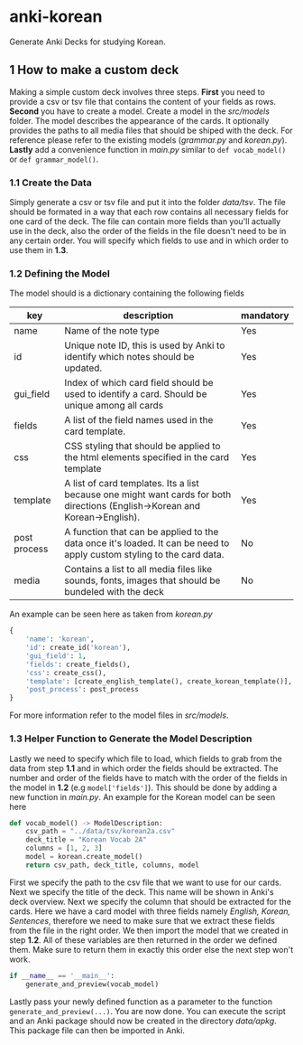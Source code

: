 # anki-korean
Generate Anki Decks for studying Korean.

## 1 How to make a custom deck

Making a simple custom deck involves three steps. **First** you need to provide a csv or tsv file that contains the content of your fields as rows. **Second** you have to create a model. Create a model in the _src/models_ folder. The model describes the appearance of the cards. It optionally provides the paths to all media files that should be shiped with the deck. For reference please refer to the existing models (_grammar.py_ and _korean.py_). **Lastly** add a convenience function in _main.py_ similar to ```def vocab_model()``` or ```def grammar_model()```.

### 1.1 Create the Data
Simply generate a csv or tsv file and put it into the folder _data/tsv_. The file should be formated in a way that each row contains all necessary fields for one card of the deck. The file can contain more fields than you'll actually use in the deck, also the order of the fields in the file doesn't need to be in any certain order. You will specify which fields to use and in which order to use them in **1.3**.

### 1.2 Defining the Model
The model should is a dictionary containing the following fields

| key          | description                                                                                                                  | mandatory |
|--------------|------------------------------------------------------------------------------------------------------------------------------|-----------|
| name         | Name of the note type                                                                                                        | Yes       |
| id           | Unique note ID, this is used by Anki to identify which notes should be updated.                                              | Yes       |
| gui_field    | Index of which card field should be used to identify a card. Should be unique among all cards                                | Yes       |
| fields       | A list of the field names used in the card template.                                                                         | Yes       |
| css          | CSS styling that should be applied to the html elements specified in the card template                                       | Yes       |
| template     | A list of card templates. Its a list because one might want cards for both directions (English->Korean and Korean->English). | Yes       | 
| post process | A function that can be applied to the data once it's loaded. It can be need to apply custom styling to the card data.        | No        |
| media        | Contains a list to all media files like sounds, fonts, images that should be bundeled with the deck                          | No        |

An example can be seen here as taken from _korean.py_
```python
{
    'name': 'korean',
    'id': create_id('korean'),
    'gui_field': 1,
    'fields': create_fields(),
    'css': create_css(),
    'template': [create_english_template(), create_korean_template()],
    'post_process': post_process
}
```
For more information refer to the model files in _src/models_.

### 1.3 Helper Function to Generate the Model Description

Lastly we need to specify which file to load, which fields to grab from the data from step **1.1** and in which order the fields should be extracted. The number and order of the fields have to match with the order of the fields in the model in **1.2** (e.g ```model['fields']```). This should be done by adding a new function in _main.py_. An example for the Korean model can be seen here

```python
def vocab_model() -> ModelDescription:
    csv_path = "../data/tsv/korean2a.csv"
    deck_title = "Korean Vocab 2A"
    columns = [1, 2, 3]
    model = korean.create_model()
    return csv_path, deck_title, columns, model
```

First we specify the path to the csv file that we want to use for our cards. Next we specify the title of the deck. This name will be shown in Anki's deck overview. Next we specify the column that should be extracted for the cards. Here we have a card model with three fields namely _English, Korean, Sentences_, therefore we need to make sure that we extract these fields from the file in the right order. We then import the model that we created in step **1.2**. All of these variables are then returned in the order we defined them. Make sure to return them in exactly this order else the next step won't work.

```python
if __name__ == '__main__':
    generate_and_preview(vocab_model)
```

Lastly pass your newly defined function as a parameter to the function ```generate_and_preview(...)```. You are now done. You can execute the script and an Anki package should now be created in the directory _data/apkg_. This package file can then be imported in Anki.
